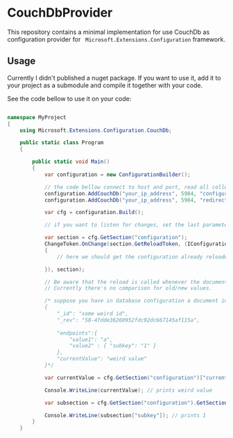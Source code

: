 # CouchDbProvider

This repository contains a minimal implementation for use CouchDb as configuration provider for ` Microsoft.Extensions.Configuration` framework.

## Usage

Currently I didn't published a nuget package. If you want to use it, add it to your project as a submodule and compile it together with your code.

See the code bellow to use it on your code:

``` csharp

namespace MyProject
{
    using Microsoft.Extensions.Configuration.CouchDb;

    public static class Program
    {

        public static void Main()
        {
            var configuration = new ConfigurationBuilder();

            // the code bellow connect to host and port, read all collections from database amd listen for changes
            configuration.AddCouchDb("your_ip_address", 5984, "configuration", true);
            configuration.AddCouchDb("your_ip_address", 5984, "redirections", true);

            var cfg = configuration.Build();

            // if you want to listen for changes, set the last parameter as true and connect to the token

            var section = cfg.GetSection("configuration");
            ChangeToken.OnChange(section.GetReloadToken, (IConfiguration state)=>
            {
                // here we should get the configuration already reloaded.

            }), section);

            // Be aware that the reload is called whenever the document is changed in couchdb. 
            // Currently there's no comparison for old/new values.

            /* suppose you have in database configuration a document in following format:
            {
                "_id": "some weird id",
                "_rev": "58-4fdde36260952fdc92dc667145af115a",
                
                "endpoints":{
                    "value1": "a",
                    "value2" : { "subkey": "1" }
                },
                "currentValue": "weird value"
            }*/

            var currentValue = cfg.GetSection("configuration")["currentValue"];

            Console.WriteLine(currentValue); // prints weird value

            var subsection = cfg.GetSection("configuration").GetSection("endpoints").GetSection("value2");

            Console.WriteLine(subsection["subkey"]); // prints 1
        }
    }

```